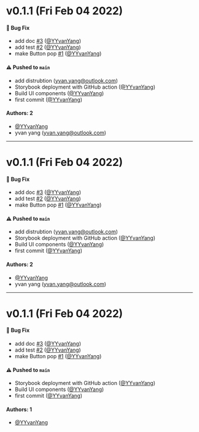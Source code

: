 # v0.1.1 (Fri Feb 04 2022)

#### 🐛 Bug Fix

- add doc [#3](https://github.com/YYvanYang/learnstorybook-design-system/pull/3) ([@YYvanYang](https://github.com/YYvanYang))
- add test [#2](https://github.com/YYvanYang/learnstorybook-design-system/pull/2) ([@YYvanYang](https://github.com/YYvanYang))
- make Button pop [#1](https://github.com/YYvanYang/learnstorybook-design-system/pull/1) ([@YYvanYang](https://github.com/YYvanYang))

#### ⚠️ Pushed to `main`

- add distrubtion (yvan.yang@outlook.com)
- Storybook deployment with GitHub action ([@YYvanYang](https://github.com/YYvanYang))
- Build UI components ([@YYvanYang](https://github.com/YYvanYang))
- first commit ([@YYvanYang](https://github.com/YYvanYang))

#### Authors: 2

- [@YYvanYang](https://github.com/YYvanYang)
- yvan yang (yvan.yang@outlook.com)

---

# v0.1.1 (Fri Feb 04 2022)

#### 🐛 Bug Fix

- add doc [#3](https://github.com/YYvanYang/learnstorybook-design-system/pull/3) ([@YYvanYang](https://github.com/YYvanYang))
- add test [#2](https://github.com/YYvanYang/learnstorybook-design-system/pull/2) ([@YYvanYang](https://github.com/YYvanYang))
- make Button pop [#1](https://github.com/YYvanYang/learnstorybook-design-system/pull/1) ([@YYvanYang](https://github.com/YYvanYang))

#### ⚠️ Pushed to `main`

- add distrubtion (yvan.yang@outlook.com)
- Storybook deployment with GitHub action ([@YYvanYang](https://github.com/YYvanYang))
- Build UI components ([@YYvanYang](https://github.com/YYvanYang))
- first commit ([@YYvanYang](https://github.com/YYvanYang))

#### Authors: 2

- [@YYvanYang](https://github.com/YYvanYang)
- yvan yang (yvan.yang@outlook.com)

---

# v0.1.1 (Fri Feb 04 2022)

#### 🐛 Bug Fix

- add doc [#3](https://github.com/YYvanYang/learnstorybook-design-system/pull/3) ([@YYvanYang](https://github.com/YYvanYang))
- add test [#2](https://github.com/YYvanYang/learnstorybook-design-system/pull/2) ([@YYvanYang](https://github.com/YYvanYang))
- make Button pop [#1](https://github.com/YYvanYang/learnstorybook-design-system/pull/1) ([@YYvanYang](https://github.com/YYvanYang))

#### ⚠️ Pushed to `main`

- Storybook deployment with GitHub action ([@YYvanYang](https://github.com/YYvanYang))
- Build UI components ([@YYvanYang](https://github.com/YYvanYang))
- first commit ([@YYvanYang](https://github.com/YYvanYang))

#### Authors: 1

- [@YYvanYang](https://github.com/YYvanYang)
